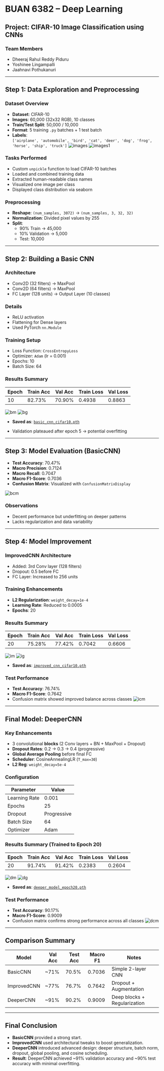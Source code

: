 # BUAN 6382 – Deep Learning  
## Project: CIFAR-10 Image Classification using CNNs

### **Team Members**
- Dheeraj Rahul Reddy Piduru
- Yoshinee Lingampalli 
- Jaahnavi Pothukanuri

---

## Step 1: Data Exploration and Preprocessing

### Dataset Overview
- **Dataset**: CIFAR-10  
- **Images**: 60,000 (32x32 RGB), 10 classes  
- **Train/Test Split**: 50,000 / 10,000  
- **Format**: 5 training `.py` batches + 1 test batch  
- **Labels**:  
  `['airplane', 'automobile', 'bird', 'cat', 'deer', 'dog', 'frog', 'horse', 'ship', 'truck']`
  ![images](assets/10images.png)
  ![images1](assets/distribution.png)

### Tasks Performed
- Custom `unpickle` function to load CIFAR-10 batches
- Loaded and combined training data
- Extracted human-readable class names
- Visualized one image per class  
- Displayed class distribution via seaborn

### Preprocessing
- **Reshape**: `(num_samples, 3072)` → `(num_samples, 3, 32, 32)`  
- **Normalization**: Divided pixel values by 255  
- **Split**:
  - 90% Train → 45,000  
  - 10% Validation → 5,000  
  - Test: 10,000  

---

## Step 2: Building a Basic CNN

### Architecture
- Conv2D (32 filters) → MaxPool  
- Conv2D (64 filters) → MaxPool  
- FC Layer (128 units) → Output Layer (10 classes)

### Details
- ReLU activation
- Flattening for Dense layers
- Used PyTorch `nn.Module`

### Training Setup
- Loss Function: `CrossEntropyLoss`  
- Optimizer: `Adam` (lr = 0.001)  
- Epochs: 10  
- Batch Size: 64

### Results Summary

| Epoch | Train Acc | Val Acc | Train Loss | Val Loss |
|-------|-----------|---------|------------|----------|
| 10    | 82.73%    | 70.90%  | 0.4938     | 0.8863   |

![bm](assets/bm.png)
![bg](assets/bg.png)
  
- **Saved as**: [`basic_cnn_cifar10.pth`](./assets/basic_cnn_cifar10.pth)

- Validation plateaued after epoch 5 → potential overfitting

---

## Step 3: Model Evaluation (BasicCNN)

- **Test Accuracy**: 70.47%  
- **Macro Precision**: 0.7124  
- **Macro Recall**: 0.7047  
- **Macro F1-Score**: 0.7036  
- **Confusion Matrix**: Visualized with `ConfusionMatrixDisplay`

![bcm](assets/bcm.png)


### Observations
- Decent performance but underfitting on deeper patterns
- Lacks regularization and data variability

---

## Step 4: Model Improvement

### ImprovedCNN Architecture
- Added: 3rd Conv layer (128 filters)
- Dropout: 0.5 before FC
- FC Layer: Increased to 256 units

### Training Enhancements
- **L2 Regularization**: `weight_decay=1e-4`
- **Learning Rate**: Reduced to 0.0005
- **Epochs**: 20

### Results Summary

| Epoch | Train Acc | Val Acc | Train Loss | Val Loss |
|-------|-----------|---------|------------|----------|
| 20    | 75.28%    | 77.42%  | 0.7042     | 0.6606   |

![im](assets/im.png)
![ig](assets/ig.png)

- **Saved as**: [`improved_cnn_cifar10.pth`](./assets/improved_cnn_cifar10.pth)

### Test Performance
- **Test Accuracy**: 76.74%  
- **Macro F1-Score**: 0.7642  
- Confusion matrix showed improved balance across classes
![icm](assets/icm.png)
---

## Final Model: DeeperCNN

### Key Enhancements
- 3 convolutional **blocks** (2 Conv layers + BN + MaxPool + Dropout)
- **Dropout Rates**: 0.2 → 0.3 → 0.4 (progressive)
- **Global Average Pooling** before final FC
- **Scheduler**: CosineAnnealingLR (`T_max=30`)
- **L2 Reg**: `weight_decay=5e-4`

### Configuration

| Parameter         | Value     |
|------------------|-----------|
| Learning Rate     | 0.001     |
| Epochs            | 25        |
| Dropout           | Progressive |
| Batch Size        | 64        |
| Optimizer         | Adam      |

### Results Summary (Trained to Epoch 20)

| Epoch | Train Acc | Val Acc | Train Loss | Val Loss |
|-------|-----------|---------|------------|----------|
| 20    | 91.74%    | 91.42%  | 0.2383     | 0.2604   |

![dm](assets/dm.png)
![dg](assets/dg.png)

- **Saved as**: [`deeper_model_epoch20.pth`](./assets/deeper_model_epoch20.pth)

### Test Performance
- **Test Accuracy**: 90.17%  
- **Macro F1-Score**: 0.9009  
- Confusion matrix confirms strong performance across all classes
![dcm](assets/dcm.png)

---

## Comparison Summary

| Model       | Val Acc | Test Acc | Macro F1 | Notes                         |
|-------------|---------|----------|-----------|-------------------------------|
| BasicCNN    | ~71%    | 70.5%    | 0.7036    | Simple 2-layer CNN            |
| ImprovedCNN | ~77%    | 76.7%    | 0.7642    | Dropout + Augmentation        |
| DeeperCNN   | ~91%    | 90.2%    | 0.9009    | Deep blocks + Regularization  |

---

## Final Conclusion

- **BasicCNN** provided a strong start.
- **ImprovedCNN** used architectural tweaks to boost generalization.
- **DeeperCNN** introduced advanced design: deeper structure, batch norm, dropout, global pooling, and cosine scheduling.
- **Result**: DeeperCNN achieved ~91% validation accuracy and ~90% test accuracy with minimal overfitting.

